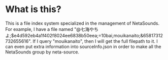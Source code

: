 ﻿# What is this?
This is a file index system specialized in the management of NetaSounds.
For example, I have a file named "@七海やちよ;$e4d592eb4a1f402f8024ee6838b50eea;=10bai,mouikanaito;&65817312732655616".
If I query "mouikanaito", then I will get the full filepath to it.
I can even put extra information into sourceInfo.json in order to make all the NetaSounds group by neta-source.